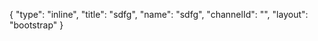 {
    "type": "inline",
    "title": "sdfg",
    "name": "sdfg",
    "channelId": "",
    "layout": "bootstrap"
}